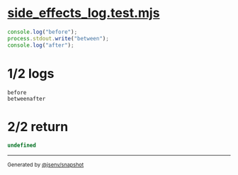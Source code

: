 # [side_effects_log.test.mjs](../side_effects_log.test.mjs)

```js
console.log("before");
process.stdout.write("between");
console.log("after");
```

# 1/2 logs

```console
before
betweenafter
```

# 2/2 return

```js
undefined
```

---

<sub>
  Generated by <a href="https://github.com/jsenv/core/tree/main/packages/tooling/snapshot">@jsenv/snapshot</a>
</sub>

